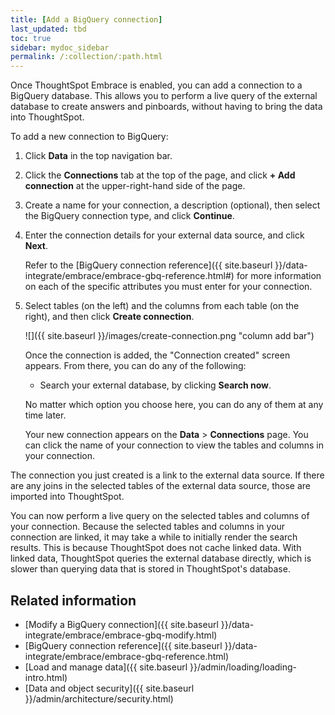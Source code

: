 ```yaml
---
title: [Add a BigQuery connection]
last_updated: tbd
toc: true
sidebar: mydoc_sidebar
permalink: /:collection/:path.html
---
```

Once ThoughtSpot Embrace is enabled, you can add a connection to a BigQuery database. This allows you to perform a live query of the external database to create answers and pinboards, without having to bring the data into ThoughtSpot.

To add a new connection to BigQuery:

1. Click **Data** in the top navigation bar.

2. Click the **Connections** tab at the top of the page, and click **+ Add connection** at the upper-right-hand side of the page.

     <!-- ![]({{ site.baseurl }}/images/new-connection.png "New db connect") -->
3. Create a name for your connection, a description (optional), then select the BigQuery connection type, and click **Continue**.

     <!-- ![]({{ site.baseurl }}/images/select-new-connection.png "Select a new connection type") -->
4. Enter the connection details for your external data source, and click **Next**.

     <!-- ![]({{ site.baseurl }}/images/new-connection-creds.png "Select a connection type") -->

     Refer to the [BigQuery connection reference]({{ site.baseurl }}/data-integrate/embrace/embrace-gbq-reference.html#) for more information on each of the specific attributes you must enter for your connection.

5. Select tables (on the left) and the columns from each table (on the right), and then click **Create connection**.

     ![]({{ site.baseurl }}/images/create-connection.png "column add bar")

   Once the connection is added, the "Connection created" screen appears. From there, you can do any of the following:
   - Search your external database, by clicking **Search now**.

   No matter which option you choose here, you can do any of them at any time later.

   Your new connection appears on the **Data** > **Connections** page. You can click the name of your connection to view the tables and columns in your connection.   

The connection you just created is a link to the external data source. If there are any joins in the selected tables of the external data source, those are imported into ThoughtSpot.

You can now perform a live query on the selected tables and columns of your connection. Because the selected tables and columns in your connection are linked, it may take a while to initially render the search results. This is because ThoughtSpot does not cache linked data. With linked data, ThoughtSpot queries the external database directly, which is slower than querying data that is stored in ThoughtSpot's database.

## Related information
- [Modify a BigQuery connection]({{ site.baseurl }}/data-integrate/embrace/embrace-gbq-modify.html)
- [BigQuery connection reference]({{ site.baseurl }}/data-integrate/embrace/embrace-gbq-reference.html)
- [Load and manage data]({{ site.baseurl }}/admin/loading/loading-intro.html)
- [Data and object security]({{ site.baseurl }}/admin/architecture/security.html)
